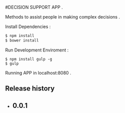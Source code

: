 #DECISION SUPPORT APP .

Methods to assist people in making complex decisions .

<!-- > ## [View Live Demo](http://test-bluevox.herokuapp.com/) -->


Install Dependencies :
```xml
$ npm install
$ bower install
```

Run Development Enviroment :
```
$ npm install gulp -g
$ gulp
```
Running APP in localhost:8080 .

## Release history

- 0.0.1
  - 
